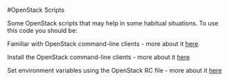 #OpenStack Scripts

Some OpenStack scripts that may help in some habitual situations.
To use this code you should be:

Familiar with OpenStack command-line clients - more about it [here](http://docs.openstack.org/user-guide/common/cli_overview.html).

Install the OpenStack command-line clients - more about it [here](http://docs.openstack.org/user-guide/common/cli_install_openstack_command_line_clients.html)

Set environment variables using the OpenStack RC file - more about it [here](http://docs.openstack.org/user-guide/common/cli_set_environment_variables_using_openstack_rc.html)
